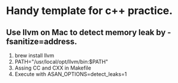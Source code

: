 # Handy template for c++ practice.

## Use llvm on Mac to detect memory leak by -fsanitize=address.
  1. brew install llvm
  2. PATH="/usr/local/opt/llvm/bin:$PATH"
  3. Assing CC and CXX in Makefile
  4. Execute with ASAN_OPTIONS=detect_leaks=1
